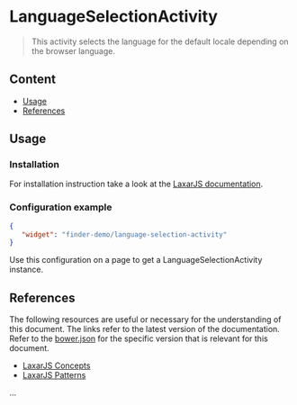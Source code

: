 # LanguageSelectionActivity

> This activity selects the language for the default locale depending on the browser language.


## Content
* [Usage](#usage)
* [References](#references)


## Usage

### Installation

For installation instruction take a look at the [LaxarJS documentation](https://github.com/LaxarJS/laxar/blob/master/docs/manuals/installing_widgets.md).


### Configuration example

```json
{
   "widget": "finder-demo/language-selection-activity"
}
```
Use this configuration on a page to get a LanguageSelectionActivity instance.


## References

The following resources are useful or necessary for the understanding of this document.
The links refer to the latest version of the documentation.
Refer to the [bower.json](./bower.json) for the specific version that is relevant for this document.

* [LaxarJS Concepts]
* [LaxarJS Patterns]

[LaxarJS Concepts]: https://github.com/LaxarJS/laxar/blob/master/docs/concepts.md "LaxarJS Concepts"
[LaxarJS Patterns]: https://github.com/LaxarJS/laxar-patterns/blob/master/docs/index.md "LaxarJS Patterns"

...
